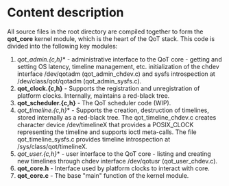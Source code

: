 # Content description #

All source files in the root directory are compiled together to form the **qot_core** kernel module, which is the heart of the QoT stack. This code is divided into the following key modules:

1. **qot_admin*.{c,h}** - administrative interface to the QoT core - getting and setting OS latency, timeline management, etc. initialization of the chdev interface /dev/qotadm (qot_admin_chdev.c) and sysfs introspection at /dev/class/qot/qotadm (qot_admin_sysfs.c).
2. **qot_clock.{c,h}** - Supports the registration and unregistration of platform clocks. Internally, maintains a red-black tree. 
3. **qot_scheduler.{c,h}** - The QoT scheduler code (WIP).
4. **qot_timeline*.{c,h}** - Supports the creation, destruction of timelines, stored internally as a red-black tree. The qot_timeline_chdev.c creates character device /dev/timelineX that provides a POSIX_CLOCK representing the timeline and supports ioctl meta-calls.  The file qot_timeline_sysfs.c provides timeline introspection at /sys/class/qot/timelineX.
5.  **qot_user*.{c,h}** - user interface to the QoT core - listing and creating new timelines through chdev interface /dev/qotusr (qot_user_chdev.c).
3. **qot_core.h** - Interface used by platform clocks to interact with core.
4. **qot_core.c** - The base "main" function of the kernel module.
